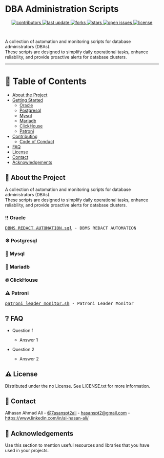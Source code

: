 # DBA Administration Scripts

<div align="center">
  
<!-- Badges -->
<p>
  <a href="https://github.com/RezarLO/dba-administration-scripts/graphs/contributors">
    <img src="https://img.shields.io/github/contributors/RezarLO/dba-administration-scripts" alt="contributors" />
  </a>
  <a href="">
    <img src="https://img.shields.io/github/last-commit/RezarLO/dba-administration-scripts" alt="last update" />
  </a>
  <a href="https://github.com/RezarLO/dba-administration-scripts/network/members">
    <img src="https://img.shields.io/github/forks/RezarLO/dba-administration-scripts" alt="forks" />
  </a>
  <a href="https://github.com/RezarLO/dba-administration-scripts/stargazers">
    <img src="https://img.shields.io/github/stars/RezarLO/dba-administration-scripts" alt="stars" />
  </a>
  <a href="https://github.com/RezarLO/dba-administration-scripts/issues/">
    <img src="https://img.shields.io/github/issues/RezarLO/dba-administration-scripts" alt="open issues" />
  </a>
  <a href="https://github.com/RezarLO/dba-administration-scripts/blob/master/LICENSE">
    <img src="https://img.shields.io/github/license/RezarLO/dba-administration-scripts.svg" alt="license" />
  </a>
</p>
   
</div>

<br />

A collection of automation and monitoring scripts for database administrators (DBAs).  
These scripts are designed to simplify daily operational tasks, enhance reliability, and provide proactive alerts for database clusters.

---

<!-- Table of Contents -->
# :notebook_with_decorative_cover: Table of Contents

- [About the Project](#star2-about-the-project)
- [Getting Started](#toolbox-getting-started)
  * [Oracle](#bangbang-Oracle)
  * [Postgresql](#gear-Postgresql)
  * [Mysql](#test_tube-Mysql)
  * [Mariadb](#running-Mariadb)
  * [ClickHouse](#fire-ClickHouse)
  * [Patroni](#warning-Patroni)
- [Contributing](#wave-contributing)
  * [Code of Conduct](#scroll-code-of-conduct)
- [FAQ](#grey_question-faq)
- [License](#warning-license)
- [Contact](#handshake-contact)
- [Acknowledgements](#gem-acknowledgements)



<!-- About the Project -->
## :star2: About the Project
A collection of automation and monitoring scripts for database administrators (DBAs).  
These scripts are designed to simplify daily operational tasks, enhance reliability, and provide proactive alerts for database clusters.


<!-- Oracle -->
### :bangbang: Oracle

<pre>
<a href='https://github.com/RezarLO/dba-administration-scripts/blob/main/Oracle/DBMS_REDACT_AUTOMATION.sql'>DBMS_REDACT_AUTOMATION.sql</a> - DBMS_REDACT AUTOMATION
</pre>

<!-- Postgresql -->
### :gear: Postgresql


<!-- Mysql -->
### :test_tube: Mysql


<!-- Mariadb -->
### :running: Mariadb


<!-- ClickHouse -->
### :fire: ClickHouse


<!-- Patroni -->
### :warning: Patroni

<pre>
<a href='https://github.com/RezarLO/dba-administration-scripts/blob/main/Patroni/patroni_leader_monitor.sh'>patroni_leader_monitor.sh</a> - Patroni Leader Monitor
</pre>



<!-- FAQ -->
## :grey_question: FAQ

- Question 1

  + Answer 1

- Question 2

  + Answer 2


<!-- License -->
## :warning: License

Distributed under the no License. See LICENSE.txt for more information.


<!-- Contact -->
## :handshake: Contact

Alhasan Ahmad Ali - [@7asanspt2ali](https://x.com/7asanspt2ali) - hasanspt2@gmail.com - https://www.linkedin.com/in/al-hasan-ali/



<!-- Acknowledgments -->
## :gem: Acknowledgements

Use this section to mention useful resources and libraries that you have used in your projects.




